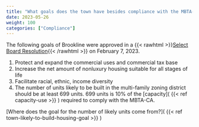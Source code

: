```yaml
---
title: "What goals does the town have besides compliance with the MBTA-CA?"
date: 2023-05-26
weight: 100
categories: ["Compliance"]
---
```

The following goals of Brookline were approved in a {{< rawhtml >}}<a href="https://www.brooklinema.gov/DocumentCenter/View/40525/Select-Board-Resolution-re-MBTA-CA-Compliance-Plan---Voted-02-07-23" target="_new">Select Board Resolution</a>{{< /rawhtml >}} on February 7, 2023.

1. Protect and expand the commercial uses and commercial tax base
2. Increase the net amount of nonluxury housing suitable for all stages of life
3. Facilitate racial, ethnic, income diversity
4. The number of units likely to be built in the multi-family zoning district should be at least 699 units. 699 units is 10% of the [capacity]( {{< ref capacity-use >}} )  required to comply with the MBTA-CA.

[Where does the goal for the number of likely units come from?]( {{< ref town-likely-to-build-housing-goal >}} ) 

